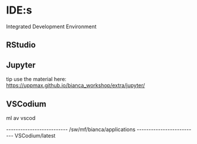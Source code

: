 # IDE:s

Integrated Development Environment 

## RStudio



## Jupyter

tip use the material here: <https://uppmax.github.io/bianca_workshop/extra/jupyter/>



## VSCodium

ml av vscod

-------------------------- /sw/mf/bianca/applications --------------------------
   VSCodium/latest
